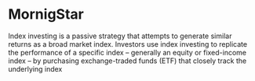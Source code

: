 # MornigStar
Index investing is a passive strategy that attempts to generate similar returns as a broad market index. Investors use index investing to replicate the performance of a specific index – generally an equity or fixed-income index – by purchasing exchange-traded funds (ETF) that closely track the underlying index
